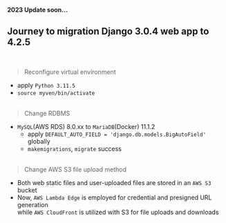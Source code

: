 #### 2023 Update soon...

## Journey to migration Django 3.0.4 web app to 4.2.5
<br>

> Reconfigure virtual environment
  - apply `Python 3.11.5`
  - `source myven/bin/activate`
<br><br>

> Change RDBMS
  - `MySQL`(AWS RDS) 8.0.xx to `MariaDB`(Docker) 11.1.2
    - apply `DEFAULT_AUTO_FIELD = 'django.db.models.BigAutoField'` globally
    - `makemigrations`, `migrate` success
<br><br>

> Change AWS S3 file upload method
  - Both web static files and user-uploaded files are stored in an `AWS S3` bucket
  - Now, `AWS Lambda Edge` is employed for credential and presigned URL generation  
  while `AWS CloudFront` is utilized with S3 for file uploads and downloads
